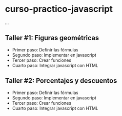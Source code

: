 # curso-practico-javascript

...

## Taller #1: Figuras geométricas

- Primer paso: Definir las fórmulas
- Segundo paso: Implementar en javascript
- Tercer paso: Crear funciones
- Cuarto paso: Integrar javascript con HTML


## Taller #2: Porcentajes y descuentos

- Primer paso: Definir las fórmulas
- Segundo paso: Implementar en javascript
- Tercer paso: Crear funciones
- Cuarto paso: Integrar javascript con HTML
